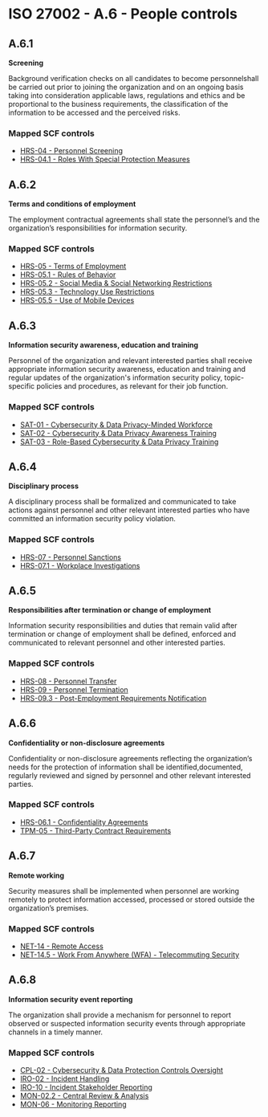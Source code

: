 # ISO 27002 - A.6 - People controls
## A.6.1
**Screening**

Background verification checks on all candidates to become personnelshall be carried out prior to joining the organization and on an ongoing basis taking into consideration applicable laws, regulations and ethics and be proportional to the business requirements, the classification of the information to be accessed and the perceived risks.
  
### Mapped SCF controls
- [HRS-04 - Personnel Screening](../scf/hrs-04-personnelscreening.md)
- [HRS-04.1 - Roles With Special Protection Measures](../scf/hrs-041-roleswithspecialprotectionmeasures.md)
  
## A.6.2
**Terms and conditions of employment**

The employment contractual agreements shall state the personnel’s and the organization’s responsibilities for information security.
  
### Mapped SCF controls
- [HRS-05 - Terms of Employment](../scf/hrs-05-termsofemployment.md)
- [HRS-05.1 - Rules of Behavior](../scf/hrs-051-rulesofbehavior.md)
- [HRS-05.2 - Social Media & Social Networking Restrictions](../scf/hrs-052-socialmedia&socialnetworkingrestrictions.md)
- [HRS-05.3 - Technology Use Restrictions](../scf/hrs-053-technologyuserestrictions.md)
- [HRS-05.5 - Use of Mobile Devices](../scf/hrs-055-useofmobiledevices.md)
  
## A.6.3
**Information security awareness, education and training**

Personnel of the organization and relevant interested parties shall receive appropriate information security awareness, education and training and regular updates of the organization's information security policy, topic-specific policies and procedures, as relevant for their job function.
  
### Mapped SCF controls
- [SAT-01 - Cybersecurity & Data Privacy-Minded Workforce](../scf/sat-01-cybersecurity&dataprivacy-mindedworkforce.md)
- [SAT-02 - Cybersecurity & Data Privacy Awareness Training](../scf/sat-02-cybersecurity&dataprivacyawarenesstraining.md)
- [SAT-03 - Role-Based Cybersecurity & Data Privacy Training](../scf/sat-03-role-basedcybersecurity&dataprivacytraining.md)
  
## A.6.4
**Disciplinary process**

A disciplinary process shall be formalized and communicated to take actions against personnel and other relevant interested parties who have committed an information security policy violation.
  
### Mapped SCF controls
- [HRS-07 - Personnel Sanctions](../scf/hrs-07-personnelsanctions.md)
- [HRS-07.1 - Workplace Investigations](../scf/hrs-071-workplaceinvestigations.md)
  
## A.6.5
**Responsibilities after termination or change of employment**

Information security responsibilities and duties that remain valid after termination or change of employment shall be defined, enforced and communicated to relevant personnel and other interested parties.
  
### Mapped SCF controls
- [HRS-08 - Personnel Transfer](../scf/hrs-08-personneltransfer.md)
- [HRS-09 - Personnel Termination](../scf/hrs-09-personneltermination.md)
- [HRS-09.3 - Post-Employment Requirements Notification](../scf/hrs-093-post-employmentrequirementsnotification.md)
  
## A.6.6
**Confidentiality or non-disclosure agreements**

Confidentiality or non-disclosure agreements reflecting the organization’s needs for the protection of information shall be identified,documented, regularly reviewed and signed by personnel and other relevant interested parties.
  
### Mapped SCF controls
- [HRS-06.1 - Confidentiality Agreements](../scf/hrs-061-confidentialityagreements.md)
- [TPM-05 - Third-Party Contract Requirements](../scf/tpm-05-third-partycontractrequirements.md)
  
## A.6.7
**Remote working**

Security measures shall be implemented when personnel are working remotely to protect information accessed, processed or stored outside the organization’s premises.
  
### Mapped SCF controls
- [NET-14 - Remote Access](../scf/net-14-remoteaccess.md)
- [NET-14.5 - Work From Anywhere (WFA) - Telecommuting Security](../scf/net-145-workfromanywherewfa-telecommutingsecurity.md)
  
## A.6.8
**Information security event reporting**

The organization shall provide a mechanism for personnel to report observed or suspected information security events through appropriate channels in a timely manner.
  
### Mapped SCF controls
- [CPL-02 - Cybersecurity & Data Protection Controls Oversight](../scf/cpl-02-cybersecurity&dataprotectioncontrolsoversight.md)
- [IRO-02 - Incident Handling](../scf/iro-02-incidenthandling.md)
- [IRO-10 - Incident Stakeholder Reporting](../scf/iro-10-incidentstakeholderreporting.md)
- [MON-02.2 - Central Review & Analysis](../scf/mon-022-centralreview&analysis.md)
- [MON-06 - Monitoring Reporting](../scf/mon-06-monitoringreporting.md)
  
